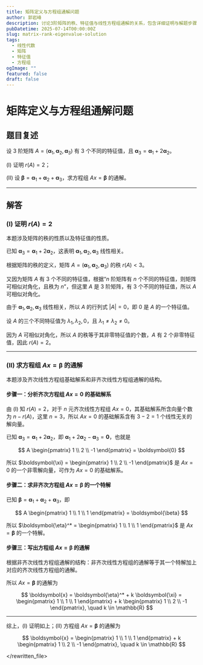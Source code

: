 ```yaml
---
title: 矩阵定义与方程组通解问题
author: 郭岩峰
description: 讨论3阶矩阵的秩、特征值与线性方程组通解的关系，包含详细证明与解题步骤。
pubDatetime: 2025-07-14T00:00:00Z
slug: matrix-rank-eigenvalue-solution
tags:
  - 线性代数
  - 矩阵
  - 特征值
  - 方程组
ogImage: ""
featured: false
draft: false
---
```


# 矩阵定义与方程组通解问题

## 题目复述

设 3 阶矩阵 $A = (\boldsymbol{\alpha}_1, \boldsymbol{\alpha}_2, \boldsymbol{\alpha}_3)$ 有 3 个不同的特征值，且 $\boldsymbol{\alpha}_3 = \boldsymbol{\alpha}_1 + 2\boldsymbol{\alpha}_2$。

(Ⅰ) 证明 $r(A) = 2$；

(Ⅱ) 设 $\boldsymbol{\beta} = \boldsymbol{\alpha}_1 + \boldsymbol{\alpha}_2 + \boldsymbol{\alpha}_3$，求方程组 $Ax = \boldsymbol{\beta}$ 的通解。

---

## 解答

### (Ⅰ) 证明 $r(A) = 2$

本题涉及矩阵的秩的性质以及特征值的性质。

已知 $\boldsymbol{\alpha}_3 = \boldsymbol{\alpha}_1 + 2\boldsymbol{\alpha}_2$，这表明 $\boldsymbol{\alpha}_1, \boldsymbol{\alpha}_2, \boldsymbol{\alpha}_3$ 线性相关。

根据矩阵的秩的定义，矩阵 $A = (\boldsymbol{\alpha}_1, \boldsymbol{\alpha}_2, \boldsymbol{\alpha}_3)$ 的秩 $r(A) < 3$。

又因为矩阵 $A$ 有 3 个不同的特征值，根据“$n$ 阶矩阵有 $n$ 个不同的特征值，则矩阵可相似对角化，且秩为 $n$”，但这里 $A$ 是 3 阶矩阵，有 3 个不同的特征值，所以 $A$ 可相似对角化。

由于 $\boldsymbol{\alpha}_1, \boldsymbol{\alpha}_2, \boldsymbol{\alpha}_3$ 线性相关，所以 $A$ 的行列式 $|A| = 0$，即 $0$ 是 $A$ 的一个特征值。

设 $A$ 的三个不同特征值为 $\lambda_1, \lambda_2, 0$，且 $\lambda_1 \neq \lambda_2 \neq 0$。

因为 $A$ 可相似对角化，所以 $A$ 的秩等于其非零特征值的个数，$A$ 有 2 个非零特征值，因此 $r(A) = 2$。

---

### (Ⅱ) 求方程组 $Ax = \boldsymbol{\beta}$ 的通解

本题涉及齐次线性方程组基础解系和非齐次线性方程组通解的结构。

#### 步骤一：分析齐次方程组 $Ax = 0$ 的基础解系

由 (Ⅰ) 知 $r(A) = 2$，对于 $n$ 元齐次线性方程组 $Ax = 0$，其基础解系所含向量个数为 $n - r(A)$，这里 $n = 3$，所以 $Ax = 0$ 的基础解系含有 $3 - 2 = 1$ 个线性无关的解向量。

已知 $\boldsymbol{\alpha}_3 = \boldsymbol{\alpha}_1 + 2\boldsymbol{\alpha}_2$，即 $\boldsymbol{\alpha}_1 + 2\boldsymbol{\alpha}_2 - \boldsymbol{\alpha}_3 = \boldsymbol{0}$，也就是

$$
A \begin{pmatrix} 1 \\ 2 \\ -1 \end{pmatrix} = \boldsymbol{0}
$$

所以 $\boldsymbol{\xi} = \begin{pmatrix} 1 \\ 2 \\ -1 \end{pmatrix}$ 是 $Ax = 0$ 的一个非零解向量，可作为 $Ax = 0$ 的基础解系。

#### 步骤二：求非齐次方程组 $Ax = \boldsymbol{\beta}$ 的一个特解

已知 $\boldsymbol{\beta} = \boldsymbol{\alpha}_1 + \boldsymbol{\alpha}_2 + \boldsymbol{\alpha}_3$，即

$$
A \begin{pmatrix} 1 \\ 1 \\ 1 \end{pmatrix} = \boldsymbol{\beta}
$$

所以 $\boldsymbol{\eta}^* = \begin{pmatrix} 1 \\ 1 \\ 1 \end{pmatrix}$ 是 $Ax = \boldsymbol{\beta}$ 的一个特解。

#### 步骤三：写出方程组 $Ax = \boldsymbol{\beta}$ 的通解

根据非齐次线性方程组通解的结构：非齐次线性方程组的通解等于其一个特解加上对应的齐次线性方程组的通解。

所以 $Ax = \boldsymbol{\beta}$ 的通解为

$$
\boldsymbol{x} = \boldsymbol{\eta}^* + k \boldsymbol{\xi} = \begin{pmatrix} 1 \\ 1 \\ 1 \end{pmatrix} + k \begin{pmatrix} 1 \\ 2 \\ -1 \end{pmatrix}, \quad k \in \mathbb{R}
$$

---

综上，(Ⅰ) 证明如上；(Ⅱ) 方程组 $Ax = \boldsymbol{\beta}$ 的通解为

$$
\boldsymbol{x} = \begin{pmatrix} 1 \\ 1 \\ 1 \end{pmatrix} + k \begin{pmatrix} 1 \\ 2 \\ -1 \end{pmatrix}, \quad k \in \mathbb{R}
$$

</rewritten_file> 